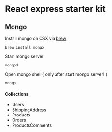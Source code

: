 # React express starter kit
## Mongo
Install mongo on OSX via [brew](https://brew.sh)

    brew install mongo

Start mongo server

    mongod
   
Open mongo shell ( only after start mongo server! )
    
    mongo   
    
#### Collections
- Users
- ShippingAddress
- Products
- Orders
- ProductsComments
